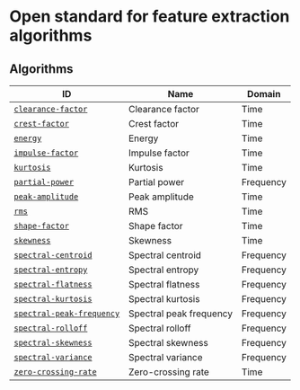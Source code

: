 # Open standard for feature extraction algorithms

## Algorithms

| ID                                                      | Name                    | Domain    |
| ------------------------------------------------------- | ----------------------- | --------- |
| [`clearance-factor`](./clearance-factor/)               | Clearance factor        | Time      |
| [`crest-factor`](./crest-factor/)                       | Crest factor            | Time      |
| [`energy`](./energy/)                                   | Energy                  | Time      |
| [`impulse-factor`](./impulse-factor/)                   | Impulse factor          | Time      |
| [`kurtosis`](./kurtosis/)                               | Kurtosis                | Time      |
| [`partial-power`](./partial-power/)                     | Partial power           | Frequency |
| [`peak-amplitude`](./peak-amplitude/)                   | Peak amplitude          | Time      |
| [`rms`](./rms/)                                         | RMS                     | Time      |
| [`shape-factor`](./shape-factor/)                       | Shape factor            | Time      |
| [`skewness`](./skewness/)                               | Skewness                | Time      |
| [`spectral-centroid`](./spectral-centroid/)             | Spectral centroid       | Frequency |
| [`spectral-entropy`](./spectral-entropy/)               | Spectral entropy        | Frequency |
| [`spectral-flatness`](./spectral-flatness/)             | Spectral flatness       | Frequency |
| [`spectral-kurtosis`](./spectral-kurtosis/)             | Spectral kurtosis       | Frequency |
| [`spectral-peak-frequency`](./spectral-peak-frequency/) | Spectral peak frequency | Frequency |
| [`spectral-rolloff`](./spectral-rolloff/)               | Spectral rolloff        | Frequency |
| [`spectral-skewness`](./spectral-skewness/)             | Spectral skewness       | Frequency |
| [`spectral-variance`](./spectral-variance/)             | Spectral variance       | Frequency |
| [`zero-crossing-rate`](./zero-crossing-rate/)           | Zero-crossing rate      | Time      |
